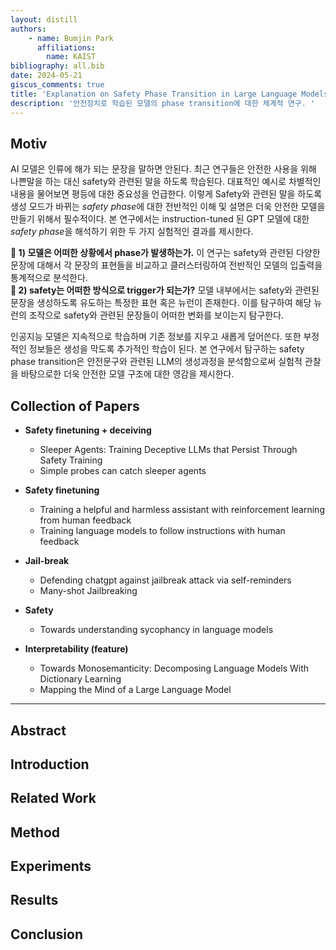 ```yaml
---
layout: distill
authors: 
    - name: Bumjin Park
      affiliations:
        name: KAIST
bibliography: all.bib
date: 2024-05-21
giscus_comments: true
title: 'Explanation on Safety Phase Transition in Large Language Models'
description: '안전장치로 학습된 모델의 phase transition에 대한 체계적 연구. ' 
---
```



## Motiv 

AI 모델은 인류에 해가 되는 문장을 말하면 안된다. 최근 연구들은 안전한 사용을 위해 나쁜말을 하는 대신 safety와 관련된 말을 하도록 학습된다. 대표적인 예시로 차별적인 내용을 물어보면 평등에 대한 중요성을 언급한다. 이렇게 Safety와 관련된 말을 하도록 생성 모드가 바뀌는 *safety phase*에 대한 전반적인 이해 및 설명은 더욱 안전한 모델을 만들기 위해서 필수적이다. 본 연구에서는 instruction-tuned 된 GPT 모델에 대한 *safety phase*을 해석하기 위한 두 가지 실험적인 결과를 제시한다. 

**📌 1) 모델은 어떠한 상황에서 phase가 발생하는가.** 이 연구는 safety와 관련된 다양한 문장에 대해서 각 문장의 표현들을 비교하고 클러스터링하여 전반적인 모델의 입출력을 통계적으로 분석한다.  
**📌 2) safety는 어떠한 방식으로 trigger가 되는가?** 모델 내부에서는 safety와 관련된 문장을 생성하도록 유도하는 특정한 표현 혹은 뉴런이 존재한다. 이를 탐구하여 해당 뉴런의 조작으로 safety와 관련된 문장들이 어떠한 변화를 보이는지 탐구한다. 

인공지능 모델은 지속적으로 학습하며 기존 정보를 지우고 새롭게 덮어쓴다. 또한 부정적인 정보들은 생성을 막도록 추가적인 학습이 된다. 본 연구에서 탐구하는 safety phase transition은 안전문구와 관련된 LLM의 생성과정을 분석함으로써 실험적 관찰을 바탕으로한 더욱 안전한 모델 구조에 대한 영감을 제시한다. 

## Collection of Papers 

* **Safety finetuning + deceiving** 
    * Sleeper Agents: Training Deceptive LLMs that Persist Through Safety Training
    * Simple probes can catch sleeper agents

* **Safety finetuning**
    * Training a helpful and harmless assistant with reinforcement learning from human feedback
    * Training language models to follow instructions with human feedback

* **Jail-break** 
    * Defending chatgpt against jailbreak attack via self-reminders
    * Many-shot Jailbreaking

* **Safety** 
    * Towards understanding sycophancy in language models

* **Interpretability (feature)**
    * Towards Monosemanticity: Decomposing Language Models With Dictionary Learning
    * Mapping the Mind of a Large Language Model


---



## Abstract 




## Introduction 



## Related Work



## Method


## Experiments 


## Results 


## Conclusion



